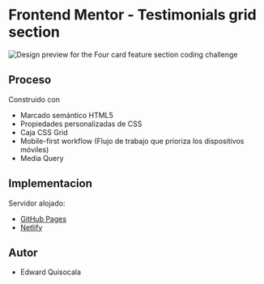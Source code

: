 # Frontend Mentor - Testimonials grid section

![Design preview for the Four card feature section coding challenge](./desktop-preview.jpg)

## Proceso

Construido con
- Marcado semántico HTML5
- Propiedades personalizadas de CSS
- Caja  CSS Grid
- Mobile-first workflow (Flujo de trabajo que prioriza los dispositivos móviles)
- Media Query

## Implementacion

Servidor alojado:

- [GitHub Pages]()
- [Netlify]()

## Autor

- Edward Quisocala

